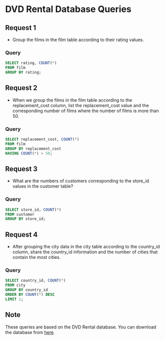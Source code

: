 
# DVD Rental Database Queries

## Request 1
- Group the films in the film table according to their rating values.
### Query
```sql
SELECT rating, COUNT(*)
FROM film
GROUP BY rating;
```

## Request 2
- When we group the films in the film table according to the replacement_cost column, list the replacement_cost value and the corresponding number of films where the number of films is more than 50.
### Query
```sql
SELECT replacement_cost, COUNT(*)
FROM film
GROUP BY replacement_cost
HAVING COUNT(*) > 50;
```

## Request 3
- What are the numbers of customers corresponding to the store_id values in the customer table?
### Query
```sql
SELECT store_id, COUNT(*)
FROM customer
GROUP BY store_id;
```

## Request 4
- After grouping the city data in the city table according to the country_id column, share the country_id information and the number of cities that contain the most cities.
### Query
```sql
SELECT country_id, COUNT(*)
FROM city
GROUP BY country_id
ORDER BY COUNT(*) DESC
LIMIT 1;
```

## Note
These queries are based on the DVD Rental database. You can download the database from [here](https://sp.postgresqltutorial.com/wp-content/uploads/2019/05/dvdrental.zip).

